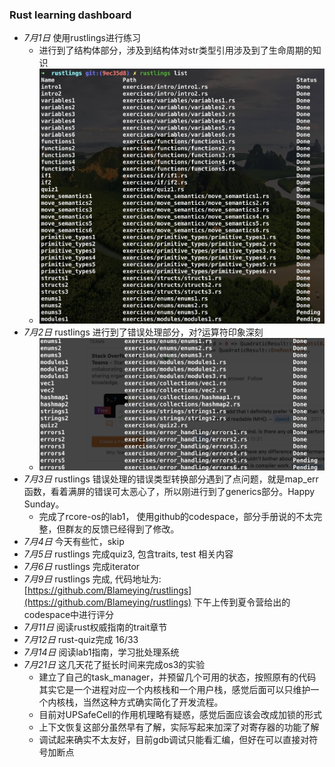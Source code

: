 ### Rust learning dashboard

- *7月1日*  使用rustlings进行练习
  - 进行到了结构体部分，涉及到结构体对str类型引用涉及到了生命周期的知识
  - ![screenshot](./images/ScreenShot_2022-07-01_at_16.11.02.jpg)
- *7月2日* rustlings 进行到了错误处理部分，对?运算符印象深刻
  - ![screenshot](./images/ScreenShot_2022-07-02_at_17.44.42.jpg)
- *7月3日* rustlings 错误处理的错误类型转换部分遇到了点问题，就是map_err函数，看着满屏的错误可太恶心了，所以刚进行到了generics部分。Happy Sunday。
  - 完成了rcore-os的lab1， 使用github的codespace，部分手册说的不太完整，但群友的反馈已经得到了修改。
- *7月4日* 今天有些忙，skip
- *7月5日* rustlings 完成quiz3, 包含traits, test 相关内容
- *7月6日* rustlings 完成iterator
- *7月9日* rustlings 完成, 代码地址为: [https://github.com/Blameying/rustlings](https://github.com/Blameying/rustlings)
  下午上传到夏令营给出的codespace中进行评分
- *7月11日* 阅读rust权威指南的trait章节
- *7月12日* rust-quiz完成 16/33
- *7月14日* 阅读lab1指南，学习批处理系统
- *7月21日* 这几天花了挺长时间来完成os3的实验
  - 建立了自己的task_manager，并预留几个可用的状态，按照原有的代码其实它是一个进程对应一个内核栈和一个用户栈，感觉后面可以只维护一个内核栈，当然这种方式确实简化了开发流程。
  - 目前对UPSafeCell的作用机理略有疑惑，感觉后面应该会改成加锁的形式
  - 上下文恢复这部分虽然早有了解，实际写起来加深了对寄存器的功能了解
  - 调试起来确实不太友好，目前gdb调试只能看汇编，但好在可以直接对符号加断点

